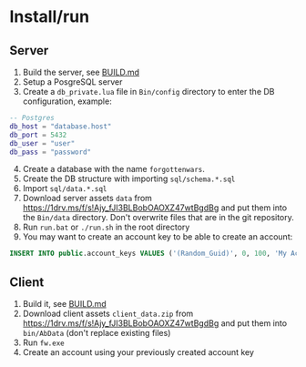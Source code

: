 # Install/run

## Server

1. Build the server, see [BUILD.md](BUILD.md)
2. Setup a PosgreSQL server
3. Create a `db_private.lua` file in `Bin/config` directory to enter the DB configuration, example:
~~~lua
-- Postgres
db_host = "database.host"
db_port = 5432
db_user = "user"
db_pass = "password"
~~~
4. Create a database with the name `forgottenwars`.
5. Create the DB structure with importing `sql/schema.*.sql`
6. Import `sql/data.*.sql`
7. Download server assets `data` from https://1drv.ms/f/s!Ajy_fJI3BLBobOAOXZ47wtBgdBg and put them into the `Bin/data` directory. Don't overwrite files that are in the git repository.
8. Run `run.bat` or `./run.sh` in the root directory
9. You may want to create an account key to be able to create an account:
~~~sql
INSERT INTO public.account_keys VALUES ('(Random_Guid)', 0, 100, 'My Account Key', 2, 1, '');
~~~

## Client

1. Build it, see [BUILD.md](BUILD.md)
2. Download client assets `client_data.zip` from https://1drv.ms/f/s!Ajy_fJI3BLBobOAOXZ47wtBgdBg and put them into `bin/AbData` (don't replace existing files)
3. Run `fw.exe`
4. Create an account using your previously created account key
